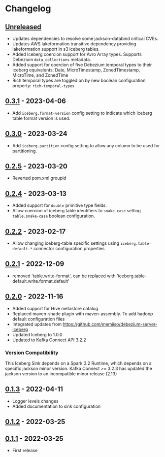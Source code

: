 # Changelog

## [Unreleased]

- Updates dependencies to resolve some jackson-databind critical CVEs.
- Updates AWS lakeformation transitive dependency providing lakeformation support in s3 iceberg tables.
- Added Iceberg coercion support for Avro Array<Struct> types. Supports Debezium `data_collections` metadata.
- Added support for coercion of five Debezium temporal types to their Iceberg equivalents: Date, MicroTimestamp, ZonedTimestamp, MicroTime, and ZonedTime
- Rich temporal types are toggled on by new boolean configuration property: `rich-temporal-types`

## [0.3.1] - 2023-04-06

-   Add `iceberg.format-version` config setting to indicate which Iceberg table format version is used.

## [0.3.0] - 2023-03-24

-   Add `iceberg.partition` config setting to allow any column to be used for partitioning.

## [0.2.5] - 2023-03-20

-   Reverted pom.xml groupid

## [0.2.4] - 2023-03-13

-   Added support for `double` primitive type fields.
-   Allow coercion of iceberg table identifiers to `snake_case` setting `table.snake-case` boolean configuration.

## [0.2.2] - 2023-02-17

-   Allow changing iceberg-table specific settings using `iceberg.table-default.*` connector configuration properties

## [0.2.1] - 2022-12-09

-   removed 'table.write-format', can be replaced with 'iceberg.table-default.write.format.default'

## [0.2.0] - 2022-11-16

-   Added support for Hive metastore catalog
-   Replaced maven-shade plugin with maven-assembly. To add hadoop default configuration files
-   Integrated updates from <https://github.com/memiiso/debezium-server-iceberg>
-   Updated Iceberg to 1.0.0
-   Updated to Kafka Connect API 3.2.2

### Version Compatibility

This Iceberg Sink depends on a Spark 3.2 Runtime, which depends on a specific jackson minor version.
Kafka Connect >= 3.2.3 has updated the jackson version to an incompatible minor release (2.13)

## [0.1.3] - 2022-04-11

-   Logger levels changes
-   Added documentation to sink configuration

## [0.1.2] - 2022-03-25

## [0.1.1] - 2022-03-25

-   First release

[Unreleased]: https://github.com/getindata/kafka-connect-iceberg-sink/compare/0.3.1...HEAD

[0.3.1]: https://github.com/getindata/kafka-connect-iceberg-sink/compare/0.3.0...0.3.1

[0.3.0]: https://github.com/getindata/kafka-connect-iceberg-sink/compare/0.2.5...0.3.0

[0.2.5]: https://github.com/getindata/kafka-connect-iceberg-sink/compare/0.2.4...0.2.5

[0.2.4]: https://github.com/getindata/kafka-connect-iceberg-sink/compare/0.2.2...0.2.4

[0.2.2]: https://github.com/getindata/kafka-connect-iceberg-sink/compare/0.2.1...0.2.2

[0.2.1]: https://github.com/getindata/kafka-connect-iceberg-sink/compare/0.2.0...0.2.1

[0.2.0]: https://github.com/getindata/kafka-connect-iceberg-sink/compare/0.1.3...0.2.0

[0.1.3]: https://github.com/getindata/kafka-connect-iceberg-sink/compare/0.1.2...0.1.3

[0.1.2]: https://github.com/getindata/kafka-connect-iceberg-sink/compare/0.1.1...0.1.2

[0.1.1]: https://github.com/getindata/kafka-connect-iceberg-sink/compare/1190003ddc686273cb9ad28ce7dd2d8e458471d7...0.1.1
